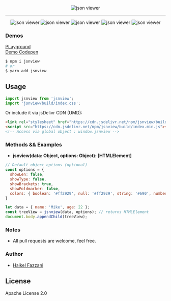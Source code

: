 <p align="center">
<img src="https://i.ibb.co/0BYbk6V/jsnview.png" alt="json viewer"/>
</p>

<hr />

<div align="center" style="width:100%; text-align:center;">
  <img src="https://badgen.net/bundlephobia/min/jsnview" alt="json viewer" />
  <img src="https://badgen.net/bundlephobia/dependency-count/jsnview" alt="json viewer" />
  <img src="https://badgen.net/npm/v/jsnview" alt="json viewer" />
  <img src="https://badgen.net/npm/dt/jsnview" alt="json viewer" />
  <img src="https://data.jsdelivr.com/v1/package/npm/jsnview/badge" alt="json viewer"/>
</div>

### Demos  
[PLayground](https://json-v.netlify.app/public/)  
[Demo Codepen](https://codepen.io/haikelfazzani-the-bold/pen/bGWKEMP)  

```bash
$ npm i jsnview
# or
$ yarn add jsnview
```

## Usage
```js
import jsnview from 'jsnview';
import 'jsnview/build/index.css';
```

Or include it via jsDelivr CDN (UMD):
```html
<link rel="stylesheet" href="https://cdn.jsdelivr.net/npm/jsnview/build/index.css" />
<script src="https://cdn.jsdelivr.net/npm/jsnview/build/index.min.js"></script>
<!-- Access via global object : window.jsnview -->
```

### Methods && Examples
- **jsnview(data: Object, options: Object): [HTMLElement]**  
```js
// Default object options (optional)
const options = {
  showLen: false,
  showType: false,
  showBrackets: true,
  showFoldmarker: false,
  colors: { boolean: '#ff2929', null: '#ff2929', string: '#690', number: '#905', float: '#002f99' }
}

let data = { name: 'Mike', age: 22 }; 
const treeView = jsnview(data, options); // returns HTMLElement
document.body.appendChild(treeView);
```

### Notes
- All pull requests are welcome, feel free.

### Author
- [Haikel Fazzani](https://github.com/haikelfazzani)

## License
Apache License 2.0
